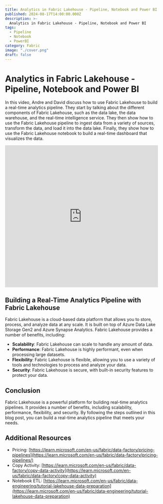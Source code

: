 ```yaml
---
title: Analytics in Fabric Lakehouse - Pipeline, Notebook and Power BI
published: 2024-08-17T14:00:00.000Z
description: >-
  Analytics in Fabric Lakehouse - Pipeline, Notebook and Power BI
tags:
  - Pipeline
  - Notebook
  - PowerBI
category: Fabric
image: "./cover.png"
draft: false
---
```


# Analytics in Fabric Lakehouse - Pipeline, Notebook and Power BI

In this video, Andre and David discuss how to use Fabric Lakehouse to build a real-time analytics pipeline. They start by talking about the different components of Fabric Lakehouse, such as the data lake, the data warehouse, and the real-time intelligence service. They then show how to use the Fabric Lakehouse pipeline to ingest data from a variety of sources, transform the data, and load it into the data lake. Finally, they show how to use the Fabric Lakehouse notebook to build a real-time dashboard that visualizes the data.

<iframe width="100%" height="468" src="https://www.youtube.com/embed/aJy52xGeUlE" title="Analytics in Fabric Lakehouse - Pipeline, Notebook and Power BI" frameborder="0" allow="accelerometer; autoplay; clipboard-write; encrypted-media; gyroscope; picture-in-picture; web-share" referrerpolicy="strict-origin-when-cross-origin" allowfullscreen></iframe>

## Building a Real-Time Analytics Pipeline with Fabric Lakehouse

Fabric Lakehouse is a cloud-based data platform that allows you to store, process, and analyze data at any scale. It is built on top of Azure Data Lake Storage Gen2 and Azure Synapse Analytics. Fabric Lakehouse provides a number of benefits, including:

* **Scalability**: Fabric Lakehouse can scale to handle any amount of data.
* **Performance**: Fabric Lakehouse is highly performant, even when processing large datasets.
* **Flexibility**: Fabric Lakehouse is flexible, allowing you to use a variety of tools and technologies to process and analyze your data.
* **Security**: Fabric Lakehouse is secure, with built-in security features to protect your data.

## Conclusion

Fabric Lakehouse is a powerful platform for building real-time analytics pipelines. It provides a number of benefits, including scalability, performance, flexibility, and security. By following the steps outlined in this blog post, you can build a real-time analytics pipeline that meets your needs.

## Additional Resources
* Pricing: [https://learn.microsoft.com/en-us/fabric/data-factory/pricing-pipelines](https://learn.microsoft.com/en-us/fabric/data-factory/pricing-pipelines/)
* Copy Activity: [https://learn.microsoft.com/en-us/fabric/data-factory/copy-data-activity](https://learn.microsoft.com/en-us/fabric/data-factory/copy-data-activity)
* Notebook ETL: [https://learn.microsoft.com/en-us/fabric/data-engineering/tutorial-lakehouse-data-preparation](https://learn.microsoft.com/en-us/fabric/data-engineering/tutorial-lakehouse-data-preparation)
